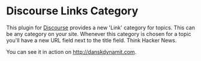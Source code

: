 # Discourse Links Category

This plugin for [Discourse](http://www.discourse.org/) provides a new 'Link' category for topics. This can be any category on your site. Whenever this category is chosen for a topic you'll have a new URL field next to the title field. Think Hacker News.

You can see it in action on http://danskdynamit.com.
